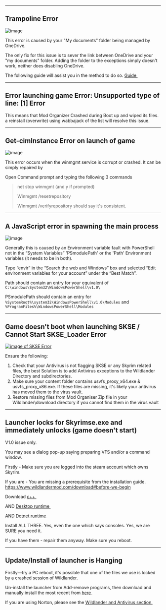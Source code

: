 
----------
## Trampoline Error

![image](..\..\Assets\TrampolineError.png)

This error is caused by your "My documents" folder being managed by OneDrive.

The only fix for this issue is to sever the link between OneDrive and your "my documents" folder. Adding the folder to the exceptions simply doesn't work, neither does disabling OneDrive.

The following guide will assist you in the method to do so. <a href="https://steamcommunity.com/app/489830/discussions/0/2263565217515804221/" target="_blank" rel="noopener noreferrer">Guide <svg viewBox="0 0 24 24" aria-labelledby="svg-external-link-title" width="1em" height="1em"><use xlink:href="#svg-external-link"></use></svg></a>

----------
## Error launching game Error: Unsupported type of line: [1] Error

This means that Mod Organizer Crashed during Boot up and wiped its files. a reinstall (overwrite) using wabbajack of the list will resolve this issue.

----------
## Get-cimInstance Error on launch of game
![image](https://user-images.githubusercontent.com/26418143/162614762-bc1ea263-2e61-4e68-9669-c580f157dac8.png)

This error occurs when the winmgmt service is corrupt or crashed. It can be simply repaired by

Open Command prompt and typing the following 3 commands


>net stop winmgmt (and y if prompted)
>
>Winmgmt /resetrepository 
>
>Winmgmt /verifyrepository should say it's consistent.


----------
## A JavaScript error in spawning the main process

![image](https://user-images.githubusercontent.com/26418143/166228493-43f26798-a7d4-4d04-84e1-e1a8a5ce0c47.png)

Generally this is caused by an Environment variable fault with PowerShell not in the “System Variables” 'PSmodulePath' or the 'Path' Environment variables (it needs to be in both).

Type “envir” in the “Search the web and Windows” box and selected “Edit environment variables for your account” under the “Best Match”.

Path should contain an entry for your equivalent of `C:\windows\System32\WindowsPowerShell\v1.0\`

PSmodulePath should contain an entry for `%SystemRoot%\system32\WindowsPowerShell\v1.0\Modules` and `%ProgramFiles%\WindowsPowerShell\Modules`

----------
## Game doesn't boot when launching SKSE / Cannot Start SKSE_Loader Error

[![image of SKSE Error](https://camo.githubusercontent.com/d1e2036affcaac1d9ca807db293176917ba048b5d0a53ad07c718ddef81618ad/68747470733a2f2f63646e2e646973636f72646170702e636f6d2f6174746163686d656e74732f3334383537393439353533373830333237342f3738343630333430313939353638313739342f436170747572652e504e47)](https://camo.githubusercontent.com/d1e2036affcaac1d9ca807db293176917ba048b5d0a53ad07c718ddef81618ad/68747470733a2f2f63646e2e646973636f72646170702e636f6d2f6174746163686d656e74732f3334383537393439353533373830333237342f3738343630333430313939353638313739342f436170747572652e504e47)

Ensure the following:

1.  Check that your Antivirus is not flagging SKSE or any Skyrim related files, the best Solution is to add Antivirus exceptions to the Wildlander Directory and subdirectories.   
1.  Make sure your content folder contains usvfs_proxy_x64.exe & usvfs_proxy_x86.exe. If these files are missing, it's likely your antivirus has moved them to the virus vault.    
1.  Restore missing files from Mod Organiser Zip file in your Wildlander\download directory if you cannot find them in the virus vault

----
##  Launcher locks for Skyrimse.exe and immediately unlocks (game doesn't start)

V1.0 issue only.

You may see a dialog pop-up saying preparing VFS and/or a command window.

Firstly - Make sure you are logged into the steam account which owns Skyrim.

If you are - You are missing a prerequisite from the installation guide. https://www.wildlandermod.com/download#before-we-begin

Download <a href="https://aka.ms/vs/16/release/vc_redist.x64.exe" target="_blank" rel="noopener noreferrer">c++ <svg viewBox="0 0 24 24" aria-labelledby="svg-external-link-title" width="1em" height="1em"><use xlink:href="#svg-external-link"></use></svg></a>

AND <a href="https://download.visualstudio.microsoft.com/download/pr/bf058765-6f71-4971-aee1-15229d8bfb3e/c3366e6b74bec066487cd643f915274d/windowsdesktop-runtime-6.0.1-win-x64.exe" target="_blank" rel="noopener noreferrer">Desktop runtime <svg viewBox="0 0 24 24" aria-labelledby="svg-external-link-title" width="1em" height="1em"><use xlink:href="#svg-external-link"></use></svg></a>

AND <a href="https://download.visualstudio.microsoft.com/download/pr/fccf43d2-3e62-4ede-b5a5-592a7ccded7b/6339f1fdfe3317df5b09adf65f0261ab/dotnet-runtime-5.0.13-win-x64.exe" target="_blank" rel="noopener noreferrer">Dotnet runtime <svg viewBox="0 0 24 24" aria-labelledby="svg-external-link-title" width="1em" height="1em"><use xlink:href="#svg-external-link"></use></svg></a>

Install ALL THREE. Yes, even the one which says consoles. Yes, we are SURE you need it. 

If you have them - repair them anyway. Make sure you reboot.

----

## Update/Install of launcher is Hanging  

Firstly—try a PC reboot, it's possible that one of the files we use is locked by a crashed session of Wildlander.

Un-install the launcher from Add-remove programs, then download and manually install the most recent from <a href="https://github.com/Wildlander-mod/Launcher/releases/" target="_blank" rel="noopener noreferrer">here <svg viewBox="0 0 24 24" aria-labelledby="svg-external-link-title" width="1em" height="1em"><use xlink:href="#svg-external-link"></use></svg></a>

If you are using Norton, please see the [Wildlander and Antivirus section.](..\..\01Support/Faq/#wildlander-and-antiviruses)

